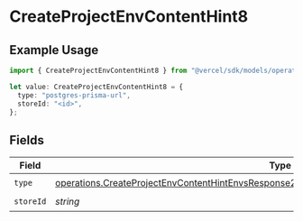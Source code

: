 # CreateProjectEnvContentHint8

## Example Usage

```typescript
import { CreateProjectEnvContentHint8 } from "@vercel/sdk/models/operations/createprojectenv.js";

let value: CreateProjectEnvContentHint8 = {
  type: "postgres-prisma-url",
  storeId: "<id>",
};
```

## Fields

| Field                                                                                                                                                                                                        | Type                                                                                                                                                                                                         | Required                                                                                                                                                                                                     | Description                                                                                                                                                                                                  |
| ------------------------------------------------------------------------------------------------------------------------------------------------------------------------------------------------------------ | ------------------------------------------------------------------------------------------------------------------------------------------------------------------------------------------------------------ | ------------------------------------------------------------------------------------------------------------------------------------------------------------------------------------------------------------ | ------------------------------------------------------------------------------------------------------------------------------------------------------------------------------------------------------------ |
| `type`                                                                                                                                                                                                       | [operations.CreateProjectEnvContentHintEnvsResponse201ApplicationJSONResponseBodyCreated1Type](../../models/operations/createprojectenvcontenthintenvsresponse201applicationjsonresponsebodycreated1type.md) | :heavy_check_mark:                                                                                                                                                                                           | N/A                                                                                                                                                                                                          |
| `storeId`                                                                                                                                                                                                    | *string*                                                                                                                                                                                                     | :heavy_check_mark:                                                                                                                                                                                           | N/A                                                                                                                                                                                                          |